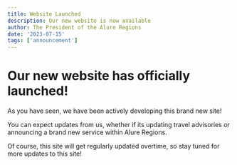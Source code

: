 ```yaml
---
title: Website Launched
description: Our new website is now available
author: The President of the Alure Regions
date: '2023-07-15'
tags: ['announcement']
---
```

# Our new website has officially launched!
As you have seen, we have been actively developing this brand new site!

You can expect updates from us, whether if its updating travel advisories or announcing a brand new service within Alure Regions.

Of course, this site will get regularly updated overtime, so stay tuned for more updates to this site!
